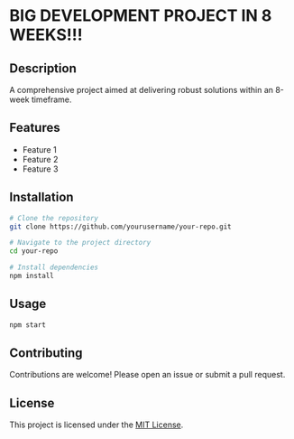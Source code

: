 # BIG DEVELOPMENT PROJECT IN 8 WEEKS!!!

## Description

A comprehensive project aimed at delivering robust solutions within an 8-week timeframe.

## Features

- Feature 1
- Feature 2
- Feature 3

## Installation

```bash
# Clone the repository
git clone https://github.com/yourusername/your-repo.git

# Navigate to the project directory
cd your-repo

# Install dependencies
npm install
```

## Usage

```bash
npm start
```

## Contributing

Contributions are welcome! Please open an issue or submit a pull request.

## License

This project is licensed under the [MIT License](LICENSE).